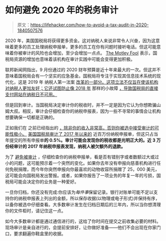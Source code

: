 # 如何避免 2020 年的税务审计

> 原文：<https://lifehacker.com/how-to-avoid-a-tax-audit-in-2020-1840507576>

2020 年，美国国税局将获得更多资金。这对纳税人来说非常令人兴奋，因为这意味着更多的员工处理纳税申报单，更多的员工在你有问题时接听电话。但这可能意味着你被审计的风险也会增加，至少会增加一点点。 [The Motley Fool](https://www.fool.com/taxes/2019/12/18/you-may-have-a-greater-chance-of-being-audited-in.aspx) 表示，国税局资源的增加也意味着该机构在审计实践中可能会变得更加积极。



联邦新闻网指出，9 月份通过的 2020 财年预算是近十年来最大的一次。但这并不意味着国税局会有一个坚实的应急基金。国税局将专注于实现其信息技术系统的现代化，这是 2019 年 纳税人第一法案 [改革的一部分。这项立法不仅旨在使该机构对纳税人更加友好；它还试图防止像 2018 年](https://www.irs.gov/taxpayer-first-act) 那样的小故障 [，导致国税局的直接支付网站在纳税日不可用。](https://twocents.lifehacker.com/you-have-an-extra-day-to-file-your-taxes-1825342803)

但是回到审计。当国税局决定审计你的税收时，并不一定是因为它认为你想欺骗山姆大叔。相反，审计会仔细检查你的纳税申报表，因为一些不寻常的事情会让机构想要确保一切都是正确的。

正如我们在 之前已经指出的 [，除非你的收入非常高，否则你被选中接受审计的可能性极小。](https://lifehacker.com/what-you-should-know-if-you-get-audited-by-the-irs-1770537110) [美国国税局审计了 2017 年以来的](https://www.irs.gov/statistics/enforcement-examinations) 近百万份纳税申报单，但这只占当年提交的所有申报单**的 0.5%。审计可能会发现你的税收都是光明正大的。近 3 万份经审计的 2017 年纳税申报表发现，纳税人被欠额外的退款。**

为了 [避免被审计](https://twocents.lifehacker.com/watch-out-for-these-irs-red-flags-to-avoid-an-audit-1550731582) ，仔细检查你的纳税申报单，看是否有错别字或者数额过大或过小的问题，这可能预示着一个突然的变化。如果你去年没有申报向慈善机构进行任何免税捐赠，而今年你突然申报向你最喜欢的动物收容所捐赠了 25，000 美元，这可能会向国税局发出警报。或者，如果你报告了一项业务的年复一年的亏损，国税局可能会决定你的业务是一种爱好。

一旦你归档，你还没有完成:你应该为*每件事*保留记录。银行对账单可能不足以支持你的纳税申报表上列出的金额，所以保存收据(以物理或电子形式)并保持有序，以备你被选中仔细查看。大多数审计发生在归档日期后的三年内，所以当你想清理你的文件柜时，请记住这一点。

如今大多数审计都是通过通信进行的，这给了你时间在提交之前收集必要的材料。现场审计是亲自进行的，会提前安排好，让你做好准备——他们不会出现在你家门口，要求翻遍你鞋盒里的收据。